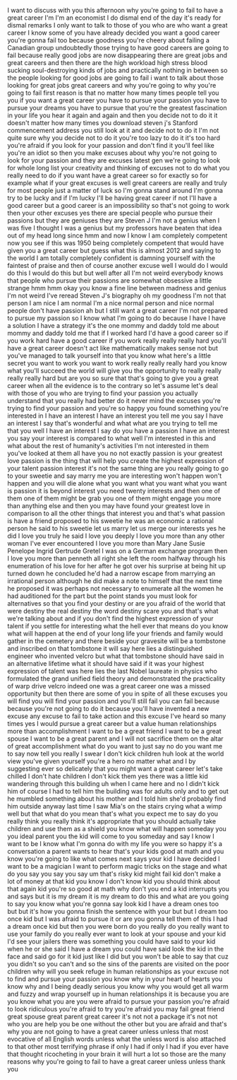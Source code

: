 
I want to discuss with you this
afternoon why you&#39;re going to fail to
have a great career I&#39;m I&#39;m an economist
I do dismal end of the day it&#39;s ready
for dismal remarks I only want to talk
to those of you who are who want a great
career I know some of you have already
decided you want a good career you&#39;re
gonna fail too because goodness you&#39;re
cheery about failing a Canadian group
undoubtedly those trying to have good
careers are going to fail because really
good jobs are now disappearing there are
great jobs and great careers and then
there are the high workload high stress
blood sucking soul-destroying kinds of
jobs and practically nothing in between
so the people looking for good jobs are
going to fail i want to talk about those
looking for great jobs great careers and
why you&#39;re going to why you&#39;re going to
fail first reason is that no matter how
many times people tell you you if you
want a great career you have to pursue
your passion you have to pursue your
dreams you have to pursue that you&#39;re
the greatest fascination in your life
you hear it again and again and then you
decide not to do it it doesn&#39;t matter
how many times you download steven j&#39;s
Stanford commencement address you still
look at it and decide not to do it I&#39;m
not quite sure why you decide not to do
it you&#39;re too lazy to do it it&#39;s too
hard you&#39;re afraid if you look for your
passion and don&#39;t find it you&#39;ll feel
like you&#39;re an idiot
so then you make excuses about why
you&#39;re not going to look for your
passion and they are excuses latest gen
we&#39;re going to look for whole long list
your creativity and thinking of excuses
not to do what you really need to do if
you want have a great career so for
exactly so for example what if your
great excuses is well great careers are
really and truly
for most people just a matter of luck so
I&#39;m gonna stand around I&#39;m gonna try to
be lucky and if I&#39;m lucky I&#39;ll be having
great career if not I&#39;ll have a good
career but a good career is an
impossibility so that&#39;s not going to
work then your other excuses yes there
are special people who pursue their
passions but they are geniuses they are
Steven J I&#39;m not a genius when I was
five I thought I was a genius but my
professors have beaten that idea out of
my head long since hmm and now I know I
am completely competent now you see if
this was 1950 being completely competent
that would have given you a great career
but guess what this is almost 2012 and
saying to the world I am totally
completely confident is damning yourself
with the faintest of praise and then of
course another excuse well I would do I
would do this I would do this but but
well after all I&#39;m not weird
everybody knows that people who pursue
their passions are somewhat obsessive a
little strange hmm hmm okay you know a
fine line between madness and genius I&#39;m
not weird I&#39;ve reread Steven J&#39;s
biography oh my goodness I&#39;m not that
person I am nice I am normal I&#39;m a nice
normal person and nice normal people
don&#39;t have passion ah but I still want a
great career I&#39;m not prepared to pursue
my passion so I know what I&#39;m going to
do because I have I have a solution I
have a strategy it&#39;s the one mommy and
daddy told me about mommy and daddy told
me that if I worked hard I&#39;d have a good
career
so if you work hard have a good career
if you work really really really hard
you&#39;ll have a great career doesn&#39;t act
like mathematically makes sense not but
you&#39;ve managed to talk yourself into
that you know what here&#39;s a little
secret you want to work you want to work
really really really hard you know what
you&#39;ll succeed the world will give you
the opportunity to
really really really really hard but are
you so sure that that&#39;s going to give
you a great career when all the evidence
is to the contrary so let&#39;s assume let&#39;s
deal with those of you who are trying to
find your passion you actually
understand that you really had better do
it never mind the excuses you&#39;re trying
to find your passion and you&#39;re so happy
you found something you&#39;re interested in
I have an interest I have an interest
you tell me you say I have an interest I
say that&#39;s wonderful
and what what are you trying to tell me
that you well I have an interest I say
do you have a passion I have an interest
you say your interest is compared to
what well I&#39;m interested in this and
what about the rest of humanity&#39;s
activities I&#39;m not interested in them
you&#39;ve looked at them all have you no
not exactly
passion is your greatest love passion is
the thing that will help you create the
highest expression of your talent
passion interest it&#39;s not the same thing
are you really going to go to your
sweetie and say marry me you are
interesting
won&#39;t happen won&#39;t happen and you will
die alone what you want what you want
what you want is passion
it is beyond interest you need twenty
interests and then one of them one of
them might be grab you one of them might
engage you more than anything else and
then you may have found your greatest
love in comparison to all the other
things that interest you and that&#39;s what
passion is have a friend proposed to his
sweetie
he was an economic a rational person he
said to his sweetie let us marry let us
merge our interests yes he did I love
you truly he said I love you deeply I
love you more than any other woman I&#39;ve
ever encountered I love you more than
Mary Jane Susie Penelope Ingrid
Gertrude Gretel I was on a German
exchange program then I love you more
than penneth all right she left the room
halfway through his enumeration of his
love for her after he got over his
surprise at being hit up turned down he
concluded he&#39;d had a narrow escape from
marrying an irrational person although
he did make a note to himself that the
next time he proposed it was perhaps not
necessary to enumerate all the women he
had auditioned for the part but the
point stands you must look for
alternatives so that you find your
destiny or are you afraid of the world
that were destiny the real destiny the
word destiny scare you and that&#39;s what
we&#39;re talking about and if you don&#39;t
find the highest expression of your
talent if you settle for interesting
what the hell ever that means do you
know what will happen at the end of your
long life your friends and family would
gather in the cemetery and there beside
your gravesite will be a tombstone and
inscribed on that tombstone it will say
here lies a distinguished engineer who
invented
velcro but what that tombstone should
have said in an alternative lifetime
what it should have said if it was your
highest expression of talent was here
lies the last Nobel laureate in physics
who formulated the grand unified field
theory and demonstrated the practicality
of warp drive velcro indeed one was a
great career one was a missed
opportunity but then there are some of
you in spite of all these excuses you
will find you will find your passion and
you&#39;ll still fail you can fail because
because you&#39;re not going to do it
because you&#39;ll have invented a new
excuse any excuse to fail to take action
and this excuse I&#39;ve heard so many times
yes I would pursue a great career but a
value human relationships more than
accomplishment I want to be a great
friend I want to be a great spouse I
want to be a great parent and I will not
sacrifice them on the altar of great
accomplishment what do you want to just
say no do you want me to say now tell
you really I swear I don&#39;t kick children
huh look at the world view you&#39;ve given
yourself you&#39;re a hero no matter what
and I by suggesting ever so delicately
that you might want a great career
let&#39;s take chilled I don&#39;t hate children
I don&#39;t kick them yes there was a little
kid wandering through this building uh
when I came here and no I didn&#39;t kick
him of course I had to tell him the
building was for adults only and to get
out he mumbled something about his
mother and I told him she&#39;d probably
find him outside anyway
last time I saw Mia&#39;s on the stairs
crying what a wimp well but that what do
you mean that&#39;s what you expect me to
say do you really think you really think
it&#39;s appropriate that you should
actually take children and use them as a
shield you know what will happen someday
you you ideal parent you the kid will
come to you someday and say I know I
want to be I know what I&#39;m gonna do with
my life you were so happy it&#39;s a
conversation a parent wants to hear
that&#39;s your kids good at math and you
know you&#39;re going to like what comes
next says your kid I have decided I want
to be a magician I want to perform magic
tricks on the stage and what do you say
you say you say um that&#39;s risky kid
might fail kid don&#39;t make a lot of money
at that kid you know I don&#39;t know kid
you should think about that again kid
you&#39;re so good at math why don&#39;t you end
a kid interrupts you and says but it is
my dream it is my dream to do this and
what are you going to say you know what
you&#39;re gonna say look kid I have a dream
ones too but but it&#39;s how you gonna
finish the sentence with your but but I
dream too once kid but I was afraid to
pursue it or are you gonna tell them of
this I had a dream once kid
but then you were born do you really do
you really want to use your family do
you really ever want to look at your
spouse and your kid I&#39;d see your jailers
there was something you could have said
to your kid when he or she said I have a
dream you could have said look the kid
in the face and said go for it kid
just like I did but you won&#39;t be able to
say that cuz you didn&#39;t so you can&#39;t
and so the sins of the parents are
visited on the poor children
why will you seek refuge in human
relationships as your excuse not to find
and pursue your passion you know why in
your heart of hearts you know why and I
being deadly serious
you know why you would get all warm and
fuzzy and wrap yourself up in human
relationships it is because you are you
know what you are you were afraid to
pursue your passion you&#39;re afraid to
look ridiculous you&#39;re afraid to try
you&#39;re afraid you may fail great friend
great spouse great parent great career
it&#39;s not not a package it&#39;s not not who
you are help you be one without the
other but you are afraid and that&#39;s why
you are not going to have a great career
unless unless that most evocative of all
English words unless what the unless
word is also attached to that other most
terrifying phrase if only I had if only
I had if you ever have that thought
ricocheting in your brain it will hurt a
lot so those are the many reasons why
you&#39;re going to fail to have a great
career unless unless
thank you
